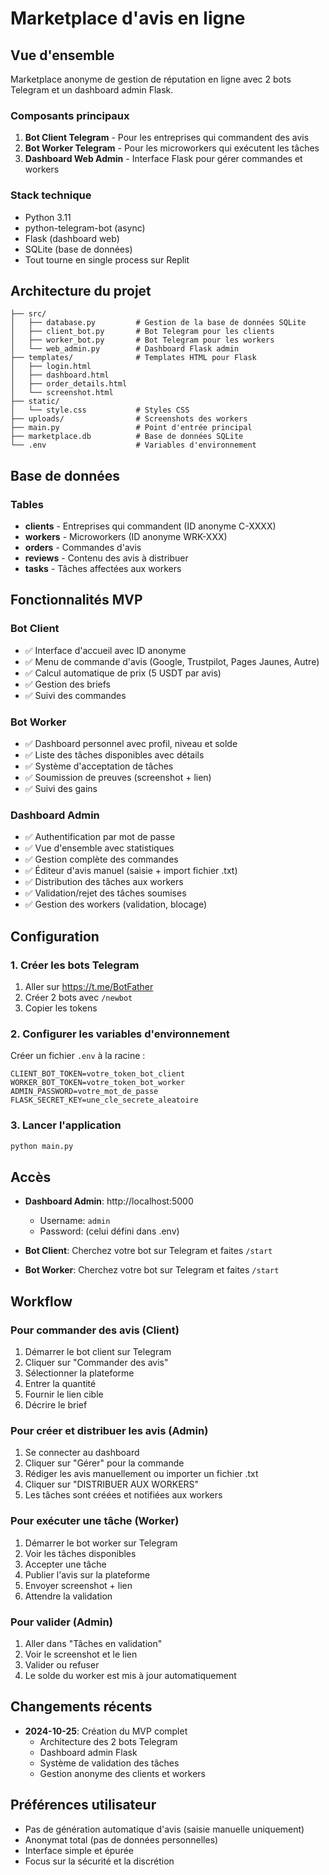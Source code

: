 # Marketplace d'avis en ligne

## Vue d'ensemble

Marketplace anonyme de gestion de réputation en ligne avec 2 bots Telegram et un dashboard admin Flask.

### Composants principaux

1. **Bot Client Telegram** - Pour les entreprises qui commandent des avis
2. **Bot Worker Telegram** - Pour les microworkers qui exécutent les tâches  
3. **Dashboard Web Admin** - Interface Flask pour gérer commandes et workers

### Stack technique

- Python 3.11
- python-telegram-bot (async)
- Flask (dashboard web)
- SQLite (base de données)
- Tout tourne en single process sur Replit

## Architecture du projet

```
├── src/
│   ├── database.py         # Gestion de la base de données SQLite
│   ├── client_bot.py       # Bot Telegram pour les clients
│   ├── worker_bot.py       # Bot Telegram pour les workers
│   └── web_admin.py        # Dashboard Flask admin
├── templates/              # Templates HTML pour Flask
│   ├── login.html
│   ├── dashboard.html
│   ├── order_details.html
│   └── screenshot.html
├── static/
│   └── style.css           # Styles CSS
├── uploads/                # Screenshots des workers
├── main.py                 # Point d'entrée principal
├── marketplace.db          # Base de données SQLite
└── .env                    # Variables d'environnement

```

## Base de données

### Tables

- **clients** - Entreprises qui commandent (ID anonyme C-XXXX)
- **workers** - Microworkers (ID anonyme WRK-XXX)
- **orders** - Commandes d'avis
- **reviews** - Contenu des avis à distribuer
- **tasks** - Tâches affectées aux workers

## Fonctionnalités MVP

### Bot Client

- ✅ Interface d'accueil avec ID anonyme
- ✅ Menu de commande d'avis (Google, Trustpilot, Pages Jaunes, Autre)
- ✅ Calcul automatique de prix (5 USDT par avis)
- ✅ Gestion des briefs
- ✅ Suivi des commandes

### Bot Worker

- ✅ Dashboard personnel avec profil, niveau et solde
- ✅ Liste des tâches disponibles avec détails
- ✅ Système d'acceptation de tâches
- ✅ Soumission de preuves (screenshot + lien)
- ✅ Suivi des gains

### Dashboard Admin

- ✅ Authentification par mot de passe
- ✅ Vue d'ensemble avec statistiques
- ✅ Gestion complète des commandes
- ✅ Éditeur d'avis manuel (saisie + import fichier .txt)
- ✅ Distribution des tâches aux workers
- ✅ Validation/rejet des tâches soumises
- ✅ Gestion des workers (validation, blocage)

## Configuration

### 1. Créer les bots Telegram

1. Aller sur https://t.me/BotFather
2. Créer 2 bots avec `/newbot`
3. Copier les tokens

### 2. Configurer les variables d'environnement

Créer un fichier `.env` à la racine :

```env
CLIENT_BOT_TOKEN=votre_token_bot_client
WORKER_BOT_TOKEN=votre_token_bot_worker
ADMIN_PASSWORD=votre_mot_de_passe
FLASK_SECRET_KEY=une_cle_secrete_aleatoire
```

### 3. Lancer l'application

```bash
python main.py
```

## Accès

- **Dashboard Admin**: http://localhost:5000
  - Username: `admin`
  - Password: (celui défini dans .env)

- **Bot Client**: Cherchez votre bot sur Telegram et faites `/start`
- **Bot Worker**: Cherchez votre bot sur Telegram et faites `/start`

## Workflow

### Pour commander des avis (Client)

1. Démarrer le bot client sur Telegram
2. Cliquer sur "Commander des avis"
3. Sélectionner la plateforme
4. Entrer la quantité
5. Fournir le lien cible
6. Décrire le brief

### Pour créer et distribuer les avis (Admin)

1. Se connecter au dashboard
2. Cliquer sur "Gérer" pour la commande
3. Rédiger les avis manuellement ou importer un fichier .txt
4. Cliquer sur "DISTRIBUER AUX WORKERS"
5. Les tâches sont créées et notifiées aux workers

### Pour exécuter une tâche (Worker)

1. Démarrer le bot worker sur Telegram
2. Voir les tâches disponibles
3. Accepter une tâche
4. Publier l'avis sur la plateforme
5. Envoyer screenshot + lien
6. Attendre la validation

### Pour valider (Admin)

1. Aller dans "Tâches en validation"
2. Voir le screenshot et le lien
3. Valider ou refuser
4. Le solde du worker est mis à jour automatiquement

## Changements récents

- **2024-10-25**: Création du MVP complet
  - Architecture des 2 bots Telegram
  - Dashboard admin Flask
  - Système de validation des tâches
  - Gestion anonyme des clients et workers

## Préférences utilisateur

- Pas de génération automatique d'avis (saisie manuelle uniquement)
- Anonymat total (pas de données personnelles)
- Interface simple et épurée
- Focus sur la sécurité et la discrétion
